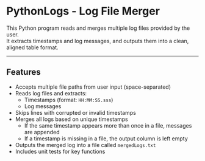 # PythonLogs - Log File Merger

This Python program reads and merges multiple log files provided by the user.  
It extracts timestamps and log messages, and outputs them into a clean, aligned table format.

---

## Features

- Accepts multiple file paths from user input (space-separated)
- Reads log files and extracts:
  - Timestamps (format: `HH:MM:SS.sss`)
  - Log messages
- Skips lines with corrupted or invalid timestamps
- Merges all logs based on unique timestamps
  - If the same timestamp appears more than once in a file, messages are appended
  - If a timestamp is missing in a file, the output column is left empty
- Outputs the merged log into a file called `mergedLogs.txt`
- Includes unit tests for key functions

